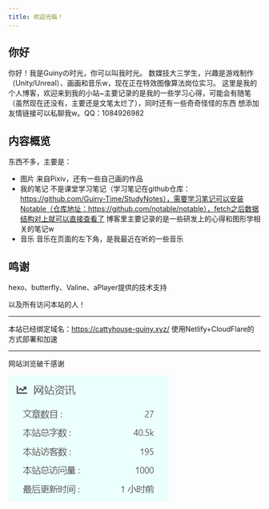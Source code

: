```yaml
---
title: 欢迎光临！
---
```

## 你好
你好！我是Guinyの时光，你可以叫我时光。
数媒技大三学生，兴趣是游戏制作（Unity/Unreal）、画画和音乐w，现在正在特效图像算法岗位实习。
这里是我的个人博客，欢迎来到我的小站~主要记录的是我的一些学习心得，可能会有随笔（虽然现在还没有，主要还是文笔太烂了），同时还有一些奇奇怪怪的东西
想添加友情链接可以私聊我w。QQ：1084926982

## 内容概览
东西不多，主要是：
- 图片
  来自Pixiv，还有一些自己画的作品
- 我的笔记
  不是课堂学习笔记（学习笔记在github仓库：https://github.com/Guiny-Time/StudyNotes），需要学习笔记可以安装Notable（仓库地址：https://github.com/notable/notable），fetch之后数据结构对上就可以直接查看了
  博客里主要记录的是一些研发上的心得和图形学相关的笔记w
- 音乐
  音乐在页面的左下角，是我最近在听的一些音乐

## 鸣谢
hexo、butterfly、Valine、aPlayer提供的技术支持

以及所有访问本站的人！

***

本站已经绑定域名：https://cattyhouse-guiny.xyz/
使用Netlify+CloudFlare的方式部署和加速

***

网站浏览破千感谢

![](https://raw.githubusercontent.com/Guiny-Time/PictureBed/main/dame20210704140927.png)